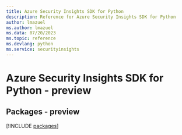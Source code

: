 ```yaml
---
title: Azure Security Insights SDK for Python
description: Reference for Azure Security Insights SDK for Python
author: lmazuel
ms.author: lmazuel
ms.data: 07/20/2023
ms.topic: reference
ms.devlang: python
ms.service: securityinsights
---
```

# Azure Security Insights SDK for Python - preview
## Packages - preview
[!INCLUDE [packages](security-insights-index.md)]